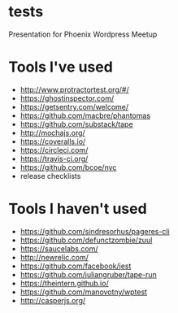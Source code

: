 # tests
Presentation for Phoenix Wordpress Meetup

# Tools I've used

- http://www.protractortest.org/#/
- https://ghostinspector.com/
- https://getsentry.com/welcome/
- https://github.com/macbre/phantomas
- https://github.com/substack/tape
- http://mochajs.org/
- https://coveralls.io/
- https://circleci.com/
- https://travis-ci.org/
- https://github.com/bcoe/nyc
- release checklists

# Tools I haven't used

- https://github.com/sindresorhus/pageres-cli
- https://github.com/defunctzombie/zuul
- https://saucelabs.com/
- http://newrelic.com/
- https://github.com/facebook/jest
- https://github.com/juliangruber/tape-run
- https://theintern.github.io/
- https://github.com/manovotny/wptest
- http://casperjs.org/
